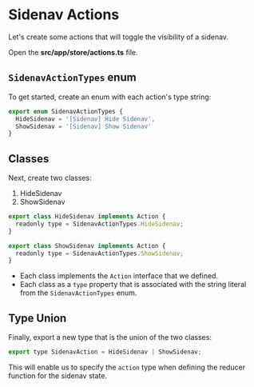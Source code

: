 # Sidenav Actions

Let's create some actions that will toggle the visibility of a sidenav.

Open the **src/app/store/actions.ts** file.

## `SidenavActionTypes` enum

To get started, create an enum with each action's type string:

```javascript
export enum SidenavActionTypes {
  HideSidenav = '[Sidenav] Hide Sidenav',
  ShowSidenav = '[Sidenav] Show Sidenav'
}
```

## Classes

Next, create two classes:

1. HideSidenav
2. ShowSidenav

```javascript
export class HideSidenav implements Action {
  readonly type = SidenavActionTypes.HideSidenav;
}

export class ShowSidenav implements Action {
  readonly type = SidenavActionTypes.ShowSidenav;
}
```

* Each class implements the `Action` interface that we defined.
* Each class as a `type` property that is associated with the string literal from the `SidenavActionTypes` enum.

## Type Union

Finally, export a new type that is the union of the two classes:

```javascript
export type SidenavAction = HideSidenav | ShowSidenav;
```

This will enable us to specify the `action` type when defining the reducer function for the sidenav state.